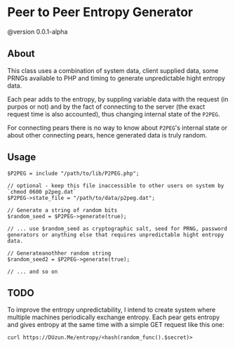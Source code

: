 
# Peer to Peer Entropy Generator
@version 0.0.1-alpha

## About

This class uses a combination of system data, client supplied data, some PRNGs available to PHP and timing to generate unpredictable hight entropy data.

Each pear adds to the entropy, by suppling variable data with the request (in purpos or not) and by the fact of connecting to the server (the exact request time is also accounted), thus changing internal state of the `P2PEG`.

For connecting pears there is no way to know about `P2PEG`'s internal state or about other connecting pears, hence generated data is truly random.


## Usage

    $P2PEG = include "/path/to/lib/P2PEG.php";
    
    // optional - keep this file inaccessible to other users on system by `chmod 0600 p2peg.dat`
    $P2PEG->state_file = "/path/to/data/p2peg.dat";

    // Generate a string of random bits
    $random_seed = $P2PEG->generate(true);
    
    // ... use $random_seed as cryptographic salt, seed for PRNG, password generators or anything else that requires unpredictable hight entropy data.
    
    // Generateanothher random string
    $random_seed2 = $P2PEG->generate(true);
    
    // ... and so on

## TODO

To improve the entropy unpredictability, I intend to create system where multiple machines periodically exchange entropy. 
Each pear gets entropy and gives entropy at the same time with a simple GET request like this one:

    curl https://DUzun.Me/entropy/<hash(random_func().$secret)>


